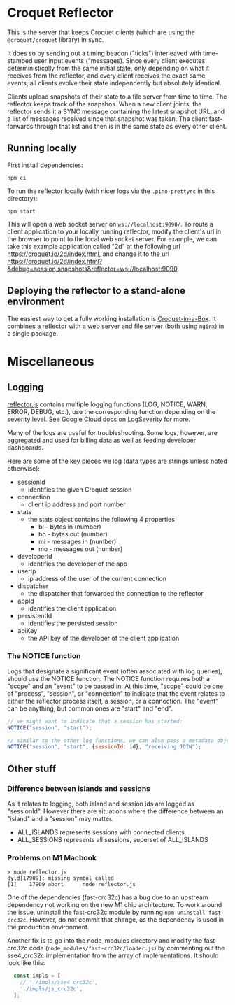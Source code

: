 # Croquet Reflector

This is the server that keeps Croquet clients (which are using the `@croquet/croquet` library) in sync.

It does so by sending out a timing beacon ("ticks") interleaved with time-stamped user input events ("messages). Since every client executes deterministically from the same initial state, only depending on what it receives from the reflector, and every client receives the exact same events, all clients evolve their state independently but absolutely identical.

Clients upload snapshots of their state to a file server from time to time. The reflector keeps track of the snapshos. When a new client joints, the reflector sends it a SYNC message containing the latest snapshot URL, and a list of messages received since that snapshot was taken. The client fast-forwards through that list and then is in the same state as every other client.

## Running locally

First install dependencies:

```
npm ci
```

To run the reflector locally (with nicer logs via the `.pino-prettyrc` in this directory):

```
npm start
```

This will open a web socket server on `ws://localhost:9090/`. To route a client application to your locally running reflector, modify the client's url in the browser to point to the local web socket server. For example, we can take this example application called "2d" at the following url https://croquet.io/2d/index.html, and change it to the url https://croquet.io/2d/index.html?&debug=session,snapshots&reflector=ws://localhost:9090.

## Deploying the reflector to a stand-alone environment

The easiest way to get a fully working installation is [Croquet-in-a-Box](../../server/croquet-in-a-box/). It combines a reflector with a web server and file server (both using `nginx`) in a single package.

# Miscellaneous

## Logging

[reflector.js](./reflector.js) contains multiple logging functions (LOG, NOTICE, WARN, ERROR, DEBUG, etc.), use the corresponding function depending on the severity level. See Google Cloud docs on [LogSeverity](https://cloud.google.com/logging/docs/reference/v2/rest/v2/LogEntry#LogSeverity) for more.

Many of the logs are useful for troubleshooting. Some logs, however, are aggregated and used for billing data as well as feeding developer dashboards.

Here are some of the key pieces we log (data types are strings unless noted otherwise):

* sessionId
  * identifies the given Croquet session
* connection
  * client ip address and port number
* stats
  * the stats object contains the following 4 properties
    * bi - bytes in (number)
    * bo - bytes out (number)
    * mi - messages in (number)
    * mo - messages out (number)
* developerId
  * identifies the developer of the app
* userIp
  * ip address of the user of the current connection
* dispatcher
  * the dispatcher that forwarded the connection to the reflector
* appId
  * identifies the client application
* persistentId
  * identifies the persisted session
* apiKey
  * the API key of the developer of the client application


### The NOTICE function

Logs that designate a significant event (often associated with log queries), should use the NOTICE function. The NOTICE function requires both a "scope" and an "event" to be passed in. At this time, "scope" could be one of "process", "session", or "connection" to indicate that the event relates to either the reflector process itself, a session, or a connection. The "event" can be anything, but common ones are "start" and "end".

```javascript
// we might want to indicate that a session has started:
NOTICE("session", "start");

// similar to the other log functions, we can also pass a metadata object and a message
NOTICE("session", "start", {sessionId: id}, "receiving JOIN");
```


## Other stuff

### Difference between islands and sessions

As it relates to logging, both island and session ids are logged as "sessionId". However there are situations where the difference between an "island" and a "session" may matter.

* ALL_ISLANDS represents sessions with connected clients.
* ALL_SESSIONS represents all sessions, superset of ALL_ISLANDS

### Problems on M1 Macbook

    > node reflector.js
    dyld[17909]: missing symbol called
    [1]    17909 abort      node reflector.js

One of the dependencies (fast-crc32c) has a bug due to an upstream dependency not working on the new M1 chip architecture. To work around the issue, uninstall the fast-crc32c module by running `npm uninstall fast-crc32c`. However, do not commit that change, as the dependency is used in the production environment.

Another fix is to go into the node_modules directory and modify the fast-crc32c code (`node_modules/fast-crc32c/loader.js`) by commenting out the sse4_crc32c implementation from the array of implementations. It should look like this:

```javascript
  const impls = [
    // './impls/sse4_crc32c',
    './impls/js_crc32c',
  ];
```
